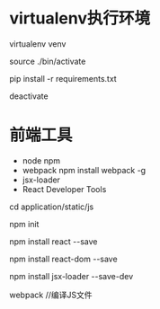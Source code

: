 virtualenv执行环境
========
virtualenv venv

source ./bin/activate

pip install -r requirements.txt

deactivate

前端工具
=====
* node npm
* webpack
    npm install webpack -g
* jsx-loader
* React Developer Tools

cd application/static/js

npm init

npm install react --save

npm install react-dom --save

npm install jsx-loader --save-dev

webpack //编译JS文件
